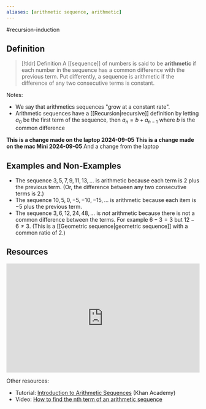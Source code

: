 ```yaml
---
aliases: [arithmetic sequence, arithmetic]
--- 
```


#recursion-induction 
## Definition 

> [!tldr] Definition
> A [[sequence]] of numbers is said to be **arithmetic** if each number in the sequence has a common difference with the previous term. Put differently, a sequence is arithmetic if the difference of any two consecutive terms is constant. 

Notes: 
- We say that arithmetics sequences "grow at a constant rate".
- Arithmetic sequences have a [[Recursion|recursive]] definition by letting $a_0$ be the first term of the sequence, then $a_n = b + a_{n-1}$ where $b$ is the common difference 

**This is a change made on the laptop 2024-09-05**
**This is a change made on the mac Mini 2024-09-05**
And a change from the laptop


## Examples and Non-Examples

- The sequence $3, 5, 7, 9, 11, 13, \dots$ is arithmetic because each term is $2$ plus the previous term. (Or, the difference between any two consecutive terms is $2$.)
- The sequence $10, 5, 0, -5, -10, -15, \dots$ is arithmetic because each item is $-5$ plus the previous term. 
- The sequence $3, 6, 12, 24, 48, \dots$ is *not* arithmetic because there is not a common difference between the terms. For example $6-3 = 3$ but $12 - 6 \neq 3$. (This is a [[Geometric sequence|geometric sequence]] with a common ratio of $2$.)

## Resources 

<div style="padding:56.25% 0 0 0;position:relative;"><iframe src="https://player.vimeo.com/video/638676941?badge=0&amp;autopause=0&amp;player_id=0&amp;app_id=58479" frameborder="0" allow="autoplay; fullscreen; picture-in-picture" style="position:absolute;top:0;left:0;width:100%;height:100%;" title="Screencast 5.3: Arithmetic and geometric sequences"></iframe></div><script src="https://player.vimeo.com/api/player.js"></script>

Other resources: 
- Tutorial: [Introduction to Arithmetic Sequences](https://www.khanacademy.org/math/algebra/x2f8bb11595b61c86:sequences/x2f8bb11595b61c86:introduction-to-arithmetic-sequences/a/introduction-to-arithmetic-sequences) (Khan Academy)
- Video: [How to find the nth term of an arithmetic sequence](https://www.youtube.com/watch?v=PStn9zHgXHU)